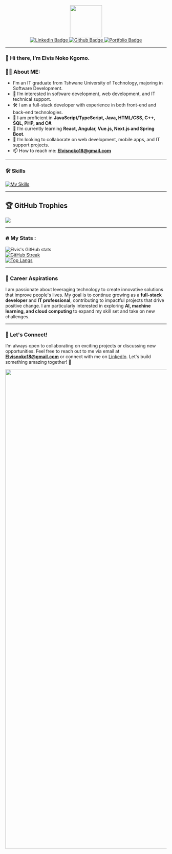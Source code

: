 <div id="header" align="center">
  <img src="https://media.giphy.com/media/M9gbBd9nbDrOTu1Mqx/giphy.gif" width="100"/>
</div>

<!--Social media links-->
<div id="badges" align="center">
  <a href="https://www.linkedin.com/in/nokodev">
    <img src="https://img.shields.io/badge/LinkedIn-darkblue?style=for-the-badge&logo=linkedin&logoColor=white" alt="LinkedIn Badge"/>
  </a>
  <a href="https://github.com/esnoko">
    <img src="https://img.shields.io/badge/Github-black?style=for-the-badge&logo=github&logoColor=white" alt="Github Badge"/>
  </a>
  <a href="[https://esnoko.netlify.app/">
    <img src="https://img.shields.io/badge/Portfolio-green?style=for-the-badge&logo=google-chrome&logoColor=white" alt="Portfolio Badge"/>
  </a>
</div>
<div align="center">
   <img src="https://komarev.com/ghpvc/?username=esnoko&style=flat-square&color=blue" alt=""/>
</div>

---

### 👋 Hi there, I’m Elvis Noko Kgomo.

### :man_technologist: About ME:
- I'm an IT graduate from Tshwane University of Technology, majoring in Software Development.
- 👀 I’m interested in software development, web development, and IT technical support.
- 🛠️ I am a full-stack developer with experience in both front-end and back-end technologies.
- 🍂 I am proficient in **JavaScript/TypeScript, Java, HTML/CSS, C++, SQL, PHP, and C#**.
- 🌱 I’m currently learning **React, Angular, Vue.js, Next.js and Spring Boot**.
- 💞️ I’m looking to collaborate on web development, mobile apps, and IT support projects.
- 📫 How to reach me: **Elvisnoko18@gmail.com**

---

### :hammer_and_wrench: Skills
[![My Skills](https://skillicons.dev/icons?i=js,ts,java,html,css,cpp,mysql,php,cs,react,angular,nodejs,express,tailwind,spring,linux,git,mongodb,firebase)](https://skillicons.dev)

---

## 🏆 GitHub Trophies
![](https://github-profile-trophy.vercel.app/?username=esnoko&theme=alduin&no-frame=true&no-bg=false&margin-w=4)

---

### :fire: My Stats :
![Elvis's GitHub stats](https://github-readme-stats.vercel.app/api?username=esnoko&theme=gruvbox_dark&show_icons=true) <br> 
[![GitHub Streak](http://github-readme-streak-stats.herokuapp.com?user=esnoko&theme=dark&border_radius=4.8&date_format=M%20j%5B%2C%20Y%5D)](https://git.io/streak-stats)  
[![Top Langs](https://github-readme-stats.vercel.app/api/top-langs/?username=esnoko&layout=compact&theme=dark&border_radius=4.8)](https://github.com/esnoko)

---

### :rocket: Career Aspirations
I am passionate about leveraging technology to create innovative solutions that improve people's lives. My goal is to continue growing as a **full-stack developer** and **IT professional**, contributing to impactful projects that drive positive change. I am particularly interested in exploring **AI, machine learning, and cloud computing** to expand my skill set and take on new challenges.

---

### :handshake: Let's Connect!
I’m always open to collaborating on exciting projects or discussing new opportunities. Feel free to reach out to me via email at **Elvisnoko18@gmail.com** or connect with me on [LinkedIn](https://www.linkedin.com/in/nokodev). Let's build something amazing together! 🚀

<img src="https://user-images.githubusercontent.com/74038190/212284100-561aa473-3905-4a80-b561-0d28506553ee.gif" width="1500">
